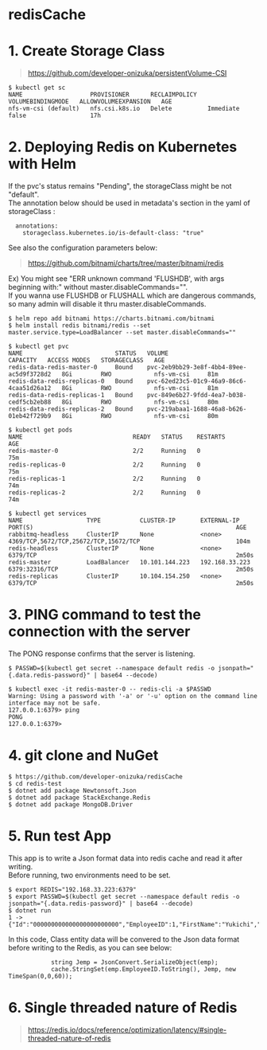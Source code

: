 # redisCache

# 1. Create Storage Class
> https://github.com/developer-onizuka/persistentVolume-CSI
```
$ kubectl get sc
NAME                   PROVISIONER      RECLAIMPOLICY   VOLUMEBINDINGMODE   ALLOWVOLUMEEXPANSION   AGE
nfs-vm-csi (default)   nfs.csi.k8s.io   Delete          Immediate           false                  17h
```

# 2. Deploying Redis on Kubernetes with Helm
If the pvc's status remains "Pending", the storageClass might be not "default".<br>
The annotation below should be used in metadata's section in the yaml of storageClass :<br>
```
  annotations:
    storageclass.kubernetes.io/is-default-class: "true"
```

See also the configuration parameters below:<br>
> https://github.com/bitnami/charts/tree/master/bitnami/redis

Ex) You might see "ERR unknown command 'FLUSHDB', with args beginning with:" without master.disableCommands="". <br>
If you wanna use FLUSHDB or FLUSHALL which are dangerous commands, so many admin will disable it thru master.disableCommands.
```
$ helm repo add bitnami https://charts.bitnami.com/bitnami
$ helm install redis bitnami/redis --set master.service.type=LoadBalancer --set master.disableCommands=""

$ kubectl get pvc
NAME                          STATUS   VOLUME                                     CAPACITY   ACCESS MODES   STORAGECLASS   AGE
redis-data-redis-master-0     Bound    pvc-2eb9bb29-3e8f-4bb4-89ee-ac5d9f3728d2   8Gi        RWO            nfs-vm-csi     81m
redis-data-redis-replicas-0   Bound    pvc-62ed23c5-01c9-46a9-86c6-4caa51d26a12   8Gi        RWO            nfs-vm-csi     81m
redis-data-redis-replicas-1   Bound    pvc-849e6b27-9fdd-4ea7-b038-cedf5cb2eb88   8Gi        RWO            nfs-vm-csi     80m
redis-data-redis-replicas-2   Bound    pvc-219abaa1-1688-46a8-b626-01eb42f729b9   8Gi        RWO            nfs-vm-csi     80m
```

```
$ kubectl get pods
NAME                               READY   STATUS    RESTARTS        AGE
redis-master-0                     2/2     Running   0               75m
redis-replicas-0                   2/2     Running   0               75m
redis-replicas-1                   2/2     Running   0               74m
redis-replicas-2                   2/2     Running   0               74m

$ kubectl get services
NAME                  TYPE           CLUSTER-IP       EXTERNAL-IP      PORT(S)                                                         AGE
rabbitmq-headless     ClusterIP      None             <none>           4369/TCP,5672/TCP,25672/TCP,15672/TCP                           104m
redis-headless        ClusterIP      None             <none>           6379/TCP                                                        2m50s
redis-master          LoadBalancer   10.101.144.223   192.168.33.223   6379:32316/TCP                                                  2m50s
redis-replicas        ClusterIP      10.104.154.250   <none>           6379/TCP                                                        2m50s
```

# 3. PING command to test the connection with the server

The PONG response confirms that the server is listening.
```
$ PASSWD=$(kubectl get secret --namespace default redis -o jsonpath="{.data.redis-password}" | base64 --decode)

$ kubectl exec -it redis-master-0 -- redis-cli -a $PASSWD
Warning: Using a password with '-a' or '-u' option on the command line interface may not be safe.
127.0.0.1:6379> ping
PONG
127.0.0.1:6379> 
```

# 4. git clone and NuGet
```
$ https://github.com/developer-onizuka/redisCache
$ cd redis-test
$ dotnet add package Newtonsoft.Json
$ dotnet add package StackExchange.Redis
$ dotnet add package MongoDB.Driver
```

# 5. Run test App
This app is to write a Json format data into redis cache and read it after writing.<br>
Before running, two environments need to be set.
```
$ export REDIS="192.168.33.223:6379"
$ export PASSWD=$(kubectl get secret --namespace default redis -o jsonpath="{.data.redis-password}" | base64 --decode)
$ dotnet run
1 -> {"Id":"000000000000000000000000","EmployeeID":1,"FirstName":"Yukichi","LastName":"Fukuzawa"}
```

In this code, Class entity data will be convered to the Json data format before writing to the Redis, as you can see below:
```
            string Jemp = JsonConvert.SerializeObject(emp);
            cache.StringSet(emp.EmployeeID.ToString(), Jemp, new TimeSpan(0,0,60));
```

# 6. Single threaded nature of Redis
> https://redis.io/docs/reference/optimization/latency/#single-threaded-nature-of-redis

